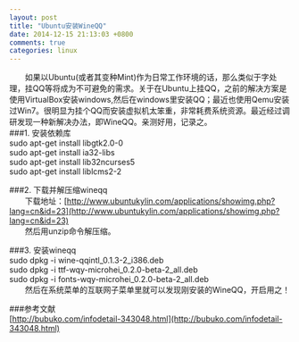 ```yaml
---
layout: post
title: "Ubuntu安装WineQQ"
date: 2014-12-15 21:13:03 +0800
comments: true
categories: linux
---
```


&emsp;&emsp;如果以Ubuntu(或者其变种Mint)作为日常工作环境的话，那么类似于字处理，挂QQ等将成为不可避免的需求。关于在Ubuntu上挂QQ，之前的解决方案是使用VirtualBox安装windows,然后在windows里安装QQ；最近也使用Qemu安装过Win7。很明显为挂个QQ而安装虚拟机太笨重，非常耗费系统资源。最近经过调研发现一种新解决办法，即WineQQ。亲测好用，记录之。  
###1. 安装依赖库  
    sudo apt-get install libgtk2.0-0  
    sudo apt-get install ia32-libs  
    sudo apt-get install lib32ncurses5  
    sudo apt-get install liblcms2-2  

###2. 下载并解压缩wineqq  
&emsp;&emsp;下载地址：[http://www.ubuntukylin.com/applications/showimg.php?lang=cn&id=23](http://www.ubuntukylin.com/applications/showimg.php?lang=cn&id=23)  
&emsp;&emsp;然后用unzip命令解压缩。  

###3. 安装wineqq  
    sudo dpkg -i wine-qqintl_0.1.3-2_i386.deb  
    sudo dpkg -i ttf-wqy-microhei_0.2.0-beta-2_all.deb  
    sudo dpkg -i fonts-wqy-microhei_0.2.0-beta-2_all.deb  
&emsp;&emsp;然后在系统菜单的互联网子菜单里就可以发现刚安装的WineQQ，开启用之！  

###参考文献  
[http://bubuko.com/infodetail-343048.html](http://bubuko.com/infodetail-343048.html)  

